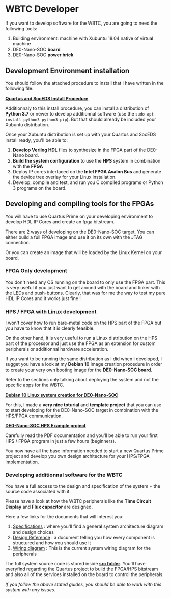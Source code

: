 # WBTC Developer

If you want to develop software for the WBTC, you are going to need the following tools:

1. Building environment: machine with Xubuntu 18.04 native of virtual machine 
2. DE0-Nano-SOC **board**
3. DE0-Nano-SOC **power brick**

## Development Environment installation

You should follow the attached procedure to install that I have written in the following file:

[**Quartus and SocEDS Install Procedure**](INSTALL.md)

Additionnaly to this install procedure, you can install a distribution of **Python 3.7** or newer to develop additionnal software (use the ```sudo apt install python3 python3-pip```). But that should already be included your Xubuntu distribution.

Once your Xubuntu distribution is set up with your Quartus and SocEDS install ready, you'll be able to:

1. **Develop Verilog HDL** files to synthesize in the FPGA part of the DE0-Nano board.
2. **Build the system configuration** to use the **HPS** system in combination with the **FPGA**
3. Deploy IP cores interfaced on the **Intel FPGA Avalon Bus** and generate the device tree overlay for your Linux installation.
4. Develop, compile and test, and run you C compiled programs or Python 3 programs on the board.


## Developing and compiling tools for the FPGAs

You will have to use Quartus Prime on your developing environment to develop HDL IP Cores and create an fpga bitstream.

There are 2 ways of developing on the DE0-Nano-SOC target. You can either build a full FPGA image and use it on its own with the JTAG connection.

Or you can create an image that will be loaded by the Linux Kernel on your board.

### **FPGA Only development**

You don't need any OS running on the board to only use the FPGA part. This is very useful if you just want to get around with the board and tinker with the LEDs and push-buttons. Clearly, that was for me the way to test my pure HDL IP Cores and it works just fine !

### **HPS / FPGA with Linux development**

I won't cover how to run bare-metal code on the HPS part of the FPGA but you have to know that it is clearly feasible.

On the other hand, it is very useful to run a Linux distribution on the HPS part of the processor and just use the FPGA as an extension for custom peripherals or additionnal hardware acceleration.

If you want to be running the same distribution as I did when I developed, I sugget you have a look at my **Debian 10** image creation procedure in order to create your very own booting image for the **DE0-Nano-SOC board**.

Refer to the sections only talking about deploying the system and not the specific apps for the WBTC.

[**Debian 10 Linux system creation for DE0-Nano-SOC**](../Administrator/README.md)

For this, I made a **very nice toturial** and **template project** that you can use to start developing for the DE0-Nano-SOC target in combination with the HPS/FPGA communication.

[**DE0-Nano-SOC HPS Example project**](https://github.com/lochej/DE0_HPS_Example)

Carefully read the PDF documentation and you'll be able to run your first HPS / FPGA program in just a few hours (beginners).

You now have all the base information needed to start a new Quartus Prime project and develop you own design architecture for your HPS/FPGA implementation.

### **Developing additionnal software for the WBTC**

You have a full access to the design and specification of the system + the source code associated with it. 

Please have a look at how the WBTC peripherals like the **Time Circuit Display** and **Flux capacitor** are designed.

Here a few links for the documents that will interest you:
1. [Specifications](../Specs_and_Design/CDS_WBTC_LOCHE_Jeremy.pdf) : where you'll find a general system architecture diagram and design choices
2. [Design Reference](../Specs_and_Design/CDS_WBTC_LOCHE_Jeremy.pdf) : a document telling you how every component is structured and how you should use it
3. [Wiring diagram](../Specs_and_Design/Wiring_Diagram_WBTC.pdf) : This is the current system wiring diagram for the peripherals

The full system source code is stored inside [**src folder**](../../src).
You'll have everyfind regarding the Quartus project to build the FPGA/HPS bitstream and also all of the services installed on the board to control the peripherals.


*If you follow the above stated guides, you should be able to work with this system with any issues.*